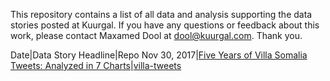 This repository contains a list of all data and analysis supporting the data stories posted at Kuurgal. If you have any questions or feedback about this work, please contact Maxamed Dool at dool@kuurgal.com. Thank you.

Date|Data Story Headline|Repo
Nov 30, 2017|[Five Years of Villa Somalia Tweets: Analyzed in 7 Charts](http://kuurgal.com/five-years-villa-somalia-tweets-analyzed-7-charts/)|[villa-tweets](villa-tweets)
